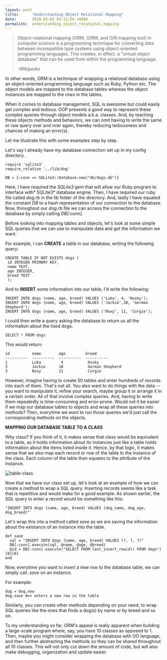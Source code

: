 ```yaml
---
layout: post
title:      "Understanding Object Relational Mapping"
date:       2018-05-02 03:12:56 +0000
permalink:  understanding_object_relational_mapping
---
```





> Object-relational mapping (ORM, O/RM, and O/R mapping tool) in computer science is a programming technique for converting data between incompatible type systems using object-oriented programming languages. This creates, in effect, a "virtual object database" that can be used from within the programming language.
> 
> *-Wikipedia*


In other words, ORM is a technique of wrapping a relational database using an object-oriented programming language such as Ruby, Python etc. The object  models are mapped to the database tables whereas the object instances are mapped to the rows in the tables. 

When it comes to database management, SQL is awesome but could easily get complex and tedious. OOP presents a good way to represent these complex queries through object models a.k.a. classes. And, by teaching these objects methods and behaviors, we can omit having to write the same or raw query over and over again, thereby reducing tediousness and chances of making an error(s).

Let me illustrate this with some examples step by step.

Let's say I already have my database connection set up in my config directory.

```
require 'sqlite3'
require_relative '../lib/dog'
 
DB = {:conn => SQLite3::Database.new("db/dogs.db")}
```
Here, I have required the *SQLite3* gem that will allow our Ruby program to interface with* SQLite3* database engine. Then, I have required our ruby file called *dog.rb* in the lib folder of the directory. And, lastly I have equated the constant *DB* to a hash representation of our connection to the database. Now, throughout our *dog.rb* file we can access the connection to the database by simply calling *DB[:conn]*.

Before looking into mapping tables and objects,  let's look at some simple SQL queries that we can use to manipulate data and get the information we want. 

For example, I can **CREATE** a table in our database, writing the following query:

```
CREATE TABLE IF NOT EXISTS dogs (
 id INTEGER PRIMARY KEY,
 name TEXT,
 age INTEGER,
 breed TEXT
 );
 ```
 
And to  **INSERT** some information into our table, I'd write the following:
 
```
INSERT INTO dogs (name, age, breed) VALUES ('Luka', 4, 'Husky');
INSERT INTO dogs (name, age, breed) VALUES ('Jackie',10, 'German Shepherd');
INSERT INTO dogs (name, age, breed) VALUES ('Roxy', 11, 'Corgie');
```
I could then write a query asking the database to return us all the information about the lised dogs.

```
SELECT * FROM dogs
```
 This would return:
 ```
 id          name        age         breed
----------  ----------  ----------  ----------
1           Luka         4           Husky
2           Jackie      10           German Shepherd
3           Roxy        11           Corgie
```
However, imagine having to create 50 tables and enter hundreds of records into each of them. That's not all. You also want to do things with the data -- you want to manipulate it, refine your search, maybe group it or arrange it in a certain order. All of that involve complex queries. And, having to write them repeatedly is time-consuming and error-prone. Would not it be easier if we map our database tables to objects and wrap all these queries into methods? Then, everytime we want to run those queries we'd just call the corresponding methods on the objects.

**MAPPING OUR DATABASE TABLE TO A CLASS**

Why class? If you think of it, it makes sense that class would be equivalent to a table, as it holds information about its instances just like a table holds information about the items listed inside it. Hence, by that logic, it makes sense that we also map each record or row of the table to the instance of the class. Each column of the table then equates to the attribute of the instance.

![table-class](https://i.imgur.com/64YqrZJ.png)

Now that we have our class set up, let's look at an example of how we can create a method to wrap a SQL query. Inserting records seems like a task that is repetitive and would make for a good example. As shown earlier, the SQL query to enter a record would be something like this:

```
"INSERT INTO dogs (name, age, breed) VALUES (dog_name, dog_age, dog_breed)"
```

Let's wrap this into a method called *save* as we are saving the information about the existance of an instance into the table.

```
def save
  sql = "INSERT INTO dogs (name, age, breed) VALUES (?, ?, ?)"
  DB[:conn].execute(sql, @name, @age, @breed)
  @id = DB[:conn].execute("SELECT FROM last_insert_rowid() FROM dogs")[0][0]
end
```
Now, everytime you want to insert a new row to the database table, we can simply call *.save* on an instance.

For example:

```
dog = Dog.new
dog.save #=> enters a new row in the table
```

Similarly, you can create other methods depending on your need, to wrap SQL queries like the ones that finds a dog(s) by name or by breed and so on. 

To my understanding so far, ORM's appeal is really apparent when building a large-scale program where, say, you have 10 classes as opposed to 1. Then, maybe you might consider wrapping the database with OO language, and then further abstracting the methods so they can be shared throughout all 10 classes. This will not only cut down the amount of code, but will also make debugging, organization and update easier.

